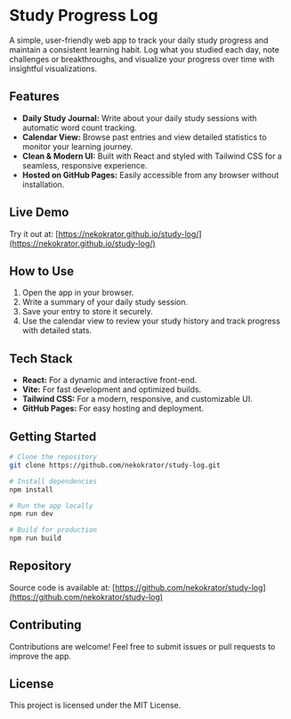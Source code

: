 # Study Progress Log

A simple, user-friendly web app to track your daily study progress and maintain a consistent learning habit. Log what you studied each day, note challenges or breakthroughs, and visualize your progress over time with insightful visualizations.

## Features

- **Daily Study Journal:** Write about your daily study sessions with automatic word count tracking.
- **Calendar View:** Browse past entries and view detailed statistics to monitor your learning journey.
- **Clean & Modern UI:** Built with React and styled with Tailwind CSS for a seamless, responsive experience.
- **Hosted on GitHub Pages:** Easily accessible from any browser without installation.

## Live Demo

Try it out at:
[https://nekokrator.github.io/study-log/](https://nekokrator.github.io/study-log/)

## How to Use

1. Open the app in your browser.
2. Write a summary of your daily study session.
3. Save your entry to store it securely.
4. Use the calendar view to review your study history and track progress with detailed stats.

## Tech Stack

- **React:** For a dynamic and interactive front-end.
- **Vite:** For fast development and optimized builds.
- **Tailwind CSS:** For a modern, responsive, and customizable UI.
- **GitHub Pages:** For easy hosting and deployment.

## Getting Started

```bash
# Clone the repository
git clone https://github.com/nekokrator/study-log.git

# Install dependencies
npm install

# Run the app locally
npm run dev

# Build for production
npm run build
```

## Repository

Source code is available at:
[https://github.com/nekokrator/study-log](https://github.com/nekokrator/study-log)

## Contributing

Contributions are welcome! Feel free to submit issues or pull requests to improve the app.

## License

This project is licensed under the MIT License.
